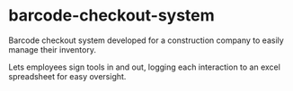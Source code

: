 # barcode-checkout-system

Barcode checkout system developed for a construction company to easily manage their inventory.

Lets employees sign tools in and out, logging each interaction to an excel spreadsheet for easy oversight.
